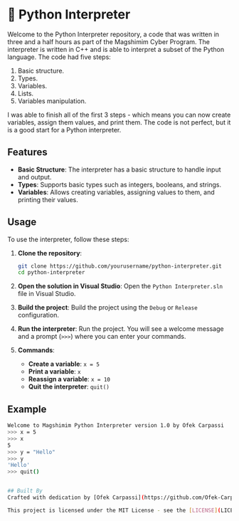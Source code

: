 # 🔧 Python Interpreter

Welcome to the Python Interpreter repository, a code that was written in three and a half hours as part of the Magshimim Cyber Program. The interpreter is written in C++ and is able to interpret a subset of the Python language. The code had five steps:
1. Basic structure.
2. Types.
3. Variables.
4. Lists.
5. Variables manipulation.

I was able to finish all of the first 3 steps - which means you can now create variables, assign them values, and print them. The code is not perfect, but it is a good start for a Python interpreter.

## Features

- **Basic Structure**: The interpreter has a basic structure to handle input and output.
- **Types**: Supports basic types such as integers, booleans, and strings.
- **Variables**: Allows creating variables, assigning values to them, and printing their values.

## Usage

To use the interpreter, follow these steps:

1. **Clone the repository**:
    ```sh
    git clone https://github.com/yourusername/python-interpreter.git
    cd python-interpreter
    ```

2. **Open the solution in Visual Studio**:
    Open the `Python Interpreter.sln` file in Visual Studio.

3. **Build the project**:
    Build the project using the `Debug` or `Release` configuration.

4. **Run the interpreter**:
    Run the project. You will see a welcome message and a prompt (`>>>`) where you can enter your commands.

5. **Commands**:
    - **Create a variable**: `x = 5`
    - **Print a variable**: `x`
    - **Reassign a variable**: `x = 10`
    - **Quit the interpreter**: `quit()`

## Example

```sh
Welcome to Magshimim Python Interpreter version 1.0 by Ofek Carpassi
>>> x = 5
>>> x
5
>>> y = "Hello"
>>> y
'Hello'
>>> quit()


## Built By
Crafted with dedication by [Ofek Carpassi](https://github.com/Ofek-Carpassi). All rights reserved.

This project is licensed under the MIT License - see the [LICENSE](LICENSE) file for details.
